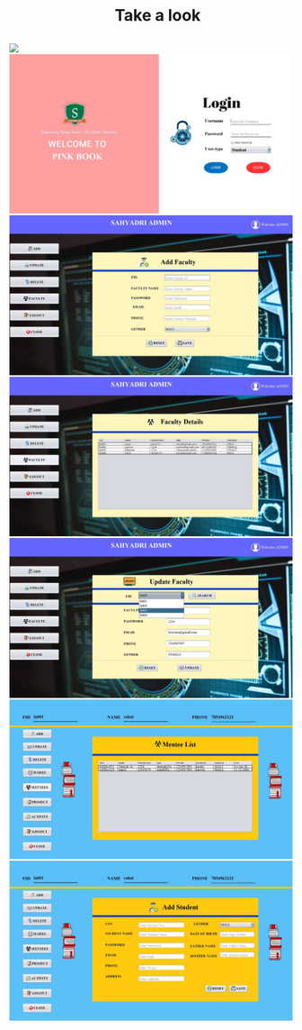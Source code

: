 <div id="user-content-toc">
  <ul align="center">
    <summary><h1 style="display: inline-block">Take a look</h1></summary>
  </ul>
</div>
<img src="https://user-images.githubusercontent.com/73097560/115834477-dbab4500-a447-11eb-908a-139a6edaec5c.gif">
 <img src="https://github.com/sudeepnn/pinkbook/blob/main/images/p1.jpg">
 <img src="https://github.com/sudeepnn/pinkbook/blob/main/images/p2.jpg">
 <img src="https://github.com/sudeepnn/pinkbook/blob/main/images/p3.jpg">
 <img src="https://github.com/sudeepnn/pinkbook/blob/main/images/p4.jpg">
 <img src="https://github.com/sudeepnn/pinkbook/blob/main/images/p5.jpg">
 <img src="https://github.com/sudeepnn/pinkbook/blob/main/images/p6.jpg">
